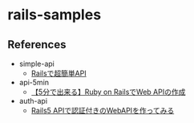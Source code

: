 # rails-samples

## References

- simple-api
  - [Railsで超簡単API](https://qiita.com/k-penguin-sato/items/adba7a1a1ecc3582a9c9)
- api-5min
  - [【5分で出来る】Ruby on RailsでWeb APIの作成](https://qiita.com/ruemura3/items/4e99a968b18b49829301)
- auth-api
  - [Rails5 APIで認証付きのWebAPIを作ってみる](https://qiita.com/ochiochi/items/966b884eb17045dfb929)